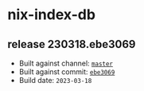 # nix-index-db
## release 230318.ebe3069
- Built against channel: [`master`](https://github.com/nixos/nixpkgs/tree/master)
- Built against commit: [`ebe3069`](https://github.com/NixOS/nixpkgs/commit/ebe3069f17c2372343f43caea336603ebca1e615)
- Build date: `2023-03-18`
